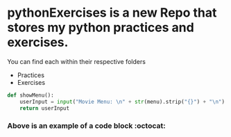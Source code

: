 # pythonExercises is a new Repo that stores my **python** practices and exercises.

You can find each within their respective folders
* Practices
* Exercises

````python
def showMenu():
    userInput = input("Movie Menu: \n" + str(menu).strip("{}") + "\n")
    return userInput
````
### Above is an example of a code block :octocat: